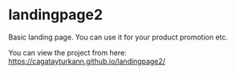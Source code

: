 # landingpage2
Basic landing page. You can use it for your product promotion etc.

You can view the project from here: https://cagatayturkann.github.io/landingpage2/
